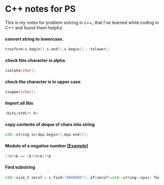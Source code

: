 # C++ notes for PS

This is my notes for problem solving in c++, that I've learned while coding in C++ and found them helpful.

#### convert string to lowercase.

```cpp
trasform(s.begin(),s.end(),s.begin(),::tolower);
```

#### check this character is alpha.

```cpp
isalpha(char);
```

#### check the character is in upper case

```cpp
isupper(char);
```

#### Import all libs

```cpp
<bits/stdc++.h>
```

#### copy contents of deque of chars into string

```cpp
std::string ss(dqu.begin(),dqu.end());
```

#### Modulo of a negative number [\[Example\]](http://codeforces.com/contest/450/problem/B)

```cpp
(?n)%k == (k?(n%k))%k
```

#### Find substring

```cpp
std::size_t zero7 = s.find("0000000"); if(zero7!=std::string::npos) found=true;
```
